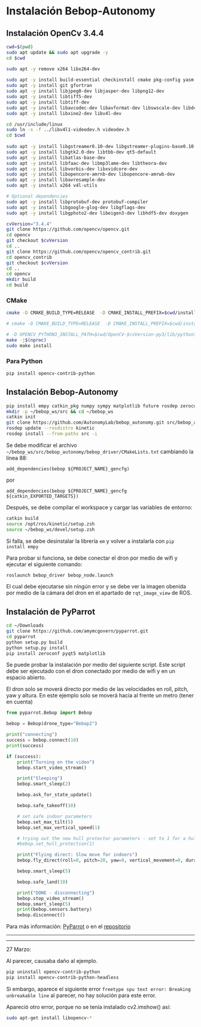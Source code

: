 # Instalación Bebop-Autonomy

## Instalación OpenCv 3.4.4

~~~bash
cwd=$(pwd)
sudo apt update && sudo apt upgrade -y
cd $cwd

sudo apt -y remove x264 libx264-dev                                                                                        ─╯
 
sudo apt -y install build-essential checkinstall cmake pkg-config yasm
sudo apt -y install git gfortran
sudo apt -y install libjpeg8-dev libjasper-dev libpng12-dev
sudo apt -y install libtiff5-dev
sudo apt -y install libtiff-dev
sudo apt -y install libavcodec-dev libavformat-dev libswscale-dev libdc1394-22-dev
sudo apt -y install libxine2-dev libv4l-dev

cd /usr/include/linux
sudo ln -s -f ../libv4l1-videodev.h videodev.h
cd $cwd
 
sudo apt -y install libgstreamer0.10-dev libgstreamer-plugins-base0.10-dev
sudo apt -y install libgtk2.0-dev libtbb-dev qt5-default
sudo apt -y install libatlas-base-dev
sudo apt -y install libfaac-dev libmp3lame-dev libtheora-dev
sudo apt -y install libvorbis-dev libxvidcore-dev
sudo apt -y install libopencore-amrnb-dev libopencore-amrwb-dev
sudo apt -y install libavresample-dev
sudo apt -y install x264 v4l-utils

# Optional dependencies
sudo apt -y install libprotobuf-dev protobuf-compiler
sudo apt -y install libgoogle-glog-dev libgflags-dev
sudo apt -y install libgphoto2-dev libeigen3-dev libhdf5-dev doxygen
~~~

~~~bash
cvVersion="3.4.4"
git clone https://github.com/opencv/opencv.git
cd opencv
git checkout $cvVersion
cd ..
git clone https://github.com/opencv/opencv_contrib.git
cd opencv_contrib
git checkout $cvVersion
cd ..
cd opencv
mkdir build
cd build
~~~

### CMake
~~~bash
cmake -D CMAKE_BUILD_TYPE=RELEASE  -D CMAKE_INSTALL_PREFIX=$cwd/installation/OpenCV-"$cvVersion"  -D INSTALL_PYTHON_EXAMPLES=ON  -D WITH_V4L=ON  -D WITH_QT=OFF  -D WITH_OPENGL=ON  -D PYTHON_DEFAULT_EXECUTABLE=$(which python3) -D BUILD_NEW_PYTHON_SUPPORT=ON -D BUILD_opencv_python3=ON -D HAVE_opencv_python3=ON -D OPENCV_EXTRA_MODULES_PATH=../../opencv_contrib/modules  -D BUILD_EXAMPLES=ON ..

# cmake -D CMAKE_BUILD_TYPE=RELEASE  -D CMAKE_INSTALL_PREFIX=$cwd/installation/OpenCV-"$cvVersion"  -D INSTALL_PYTHON_EXAMPLES=ON  -D WITH_V4L=ON  -D WITH_QT=OFF  -D WITH_OPENGL=ON  -D OPENCV_EXTRA_MODULES_PATH=../../opencv_contrib/modules  -D BUILD_EXAMPLES=ON ..

# -D OPENCV_PYTHON3_INSTALL_PATH=$cwd/OpenCV-$cvVersion-py3/lib/python3.5/site-packages
make -j$(nproc)
sudo make install
~~~

### Para Python
~~~bash
pip install opencv-contrib-python
~~~

## Instalación Bebop-Autonomy

~~~bash
pip install empy catkin_pkg numpy sympy matplotlib future rosdep zeroconf
mkdir -p ~/bebop_ws/src && cd ~/bebop_ws
catkin init
git clone https://github.com/AutonomyLab/bebop_autonomy.git src/bebop_autonomy
rosdep update --rosdistro kinetic
rosdep install --from-paths src -i
~~~

Se debe modificar el archivo  `~/bebop_ws/src/bebop_autonomy/bebop_driver/CMakeLists.txt` cambiando la línea 88: 
~~~
add_dependencies(bebop ${PROJECT_NAME}_gencfg)
~~~
por 
~~~
add_dependencies(bebop ${PROJECT_NAME}_gencfg ${catkin_EXPORTED_TARGETS})
~~~

Después, se debe compilar el workspace y cargar las variables de entorno:

~~~bash
catkin build
source /opt/ros/kinetic/setup.zsh
source ~/bebop_ws/devel/setup.zsh
~~~

Si falla, se debe desinstalar la librería `em` y volver a instalarla con `pip install empy`

Para probar si funciona, se debe conectar el dron por medio de wifi y ejecutar el siguiente comando:

~~~bash
roslaunch bebop_driver bebop_node.launch
~~~

El cual debe ejecutarse sin ningún error y se debe ver la imagen obenida por medio de la cámara del dron en el apartado de `rqt_image_view` de ROS.

## Instalación de PyParrot

~~~bash
cd ~/Downloads
git clone https://github.com/amymcgovern/pyparrot.git
cd pyparrot
python setup.py build
python setup.py install
pip install zeroconf pyqt5 matplotlib 
~~~

Se puede probar la instalación por medio del siguiente script. Este script debe ser ejecutado con el dron conectado por medio de wifi y en un espacio abierto.

El dron solo se moverá directo por medio de las velocidades en roll, pitch, yaw y altura. En este ejemplo solo se moverá hacía al frente un metro (tener en cuenta)

~~~python
from pyparrot.Bebop import Bebop

bebop = Bebop(drone_type="Bebop2")

print("connecting")
success = bebop.connect(10)
print(success)

if (success):
    print("Turning on the video")
    bebop.start_video_stream()

    print("Sleeping")
    bebop.smart_sleep(2)

    bebop.ask_for_state_update()

    bebop.safe_takeoff(10)

    # set safe indoor parameters
    bebop.set_max_tilt(5)
    bebop.set_max_vertical_speed(1)

    # trying out the new hull protector parameters - set to 1 for a hull protection and 0 without protection
    #bebop.set_hull_protection(1)

    print("Flying direct: Slow move for indoors")
    bebop.fly_direct(roll=0, pitch=20, yaw=0, vertical_movement=0, duration=2)

    bebop.smart_sleep(5)

    bebop.safe_land(10)

    print("DONE - disconnecting")
    bebop.stop_video_stream()
    bebop.smart_sleep(5)
    print(bebop.sensors.battery)
    bebop.disconnect()
~~~

Para más información: [PyParrot](https://pyparrot.readthedocs.io/en/latest/) o en el [repositorio](https://github.com/amymcgovern/pyparrot)

---
---
27 Marzo:

Al parecer, causaba daño al ejemplo.

~~~bash
pip uninstall opencv-contrib-python
pip install opencv-contrib-python-headless
~~~

Si embargo, aparece el siguiente error `freetype spu text error: Breaking unbreakable line` al parecer, no hay solución para este error.

Apareció otro error, porque no se tenía instalado cv2.imshow() así:

~~~bash
sudo apt-get install libopencv-*
~~~